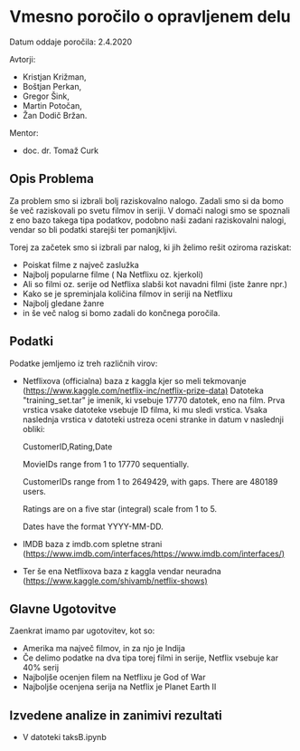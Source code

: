 # Vmesno poročilo o opravljenem delu

Datum oddaje poročila: 2.4.2020

Avtorji:

- Kristjan Križman,
- Boštjan Perkan,
- Gregor Šink,
- Martin Potočan,
- Žan Dodič Bržan.

Mentor:

- doc. dr. Tomaž Curk

## Opis Problema

Za problem smo si izbrali bolj raziskovalno nalogo. Zadali smo si da bomo še več raziskovali po svetu filmov in seriji. V domači nalogi smo se spoznali z eno bazo takega tipa podatkov, podobno naši zadani raziskovalni nalogi, vendar so bli podatki starejši ter pomanjkljivi.

Torej za začetek smo si izbrali par nalog, ki jih želimo rešit oziroma raziskat:

- Poiskat filme z največ zaslužka
- Najbolj popularne filme ( Na Netflixu oz. kjerkoli)
- Ali so filmi oz. serije od Netflixa slabši kot navadni filmi (iste žanre npr.)
- Kako se je spreminjala količina filmov in seriji na Netflixu
- Najbolj gledane žanre
- in še več nalog si bomo zadali do končnega poročila.

## Podatki

Podatke jemljemo iz treh različnih virov:

- Netflixova (officialna) baza z kaggla kjer so meli tekmovanje (<https://www.kaggle.com/netflix-inc/netflix-prize-data)>
Datoteka "training_set.tar" je imenik, ki vsebuje 17770 datotek, eno
na film. Prva vrstica vsake datoteke vsebuje ID filma, ki mu sledi vrstica.
Vsaka naslednja vrstica v datoteki ustreza oceni stranke in datum v naslednji obliki:

    CustomerID,Rating,Date

    MovieIDs range from 1 to 17770 sequentially.

    CustomerIDs range from 1 to 2649429, with gaps. There are 480189 users.

    Ratings are on a five star (integral) scale from 1 to 5.

    Dates have the format YYYY-MM-DD.

- IMDB baza z imdb.com spletne strani (<https://www.imdb.com/interfaces/https://www.imdb.com/interfaces/)>

- Ter še ena Netflixova baza z kaggla vendar neuradna (<https://www.kaggle.com/shivamb/netflix-shows)>

## Glavne Ugotovitve

Zaenkrat imamo par ugotovitev, kot so:

- Amerika ma največ filmov, in za njo je Indija
- Če delimo podatke na dva tipa torej filmi in serije, Netflix vsebuje kar 40% serij
- Najboljše ocenjen filem na Netflixu je God of War
- Najboljše ocenjena serija na Netflix je Planet Earth II

## Izvedene analize in zanimivi rezultati

- V datoteki taksB.ipynb
